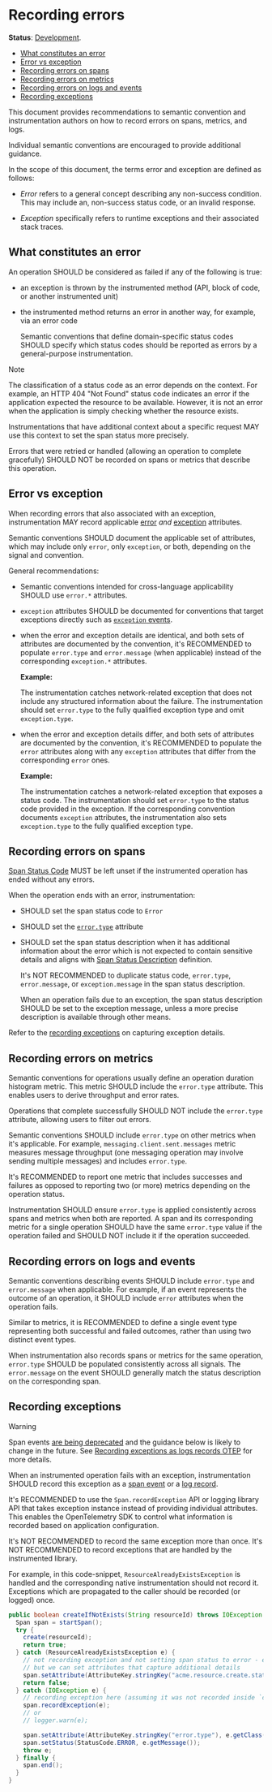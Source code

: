 # Recording errors

**Status**: [Development][DocumentStatus].

<!-- toc -->

- [What constitutes an error](#what-constitutes-an-error)
- [Error vs exception](#error-vs-exception)
- [Recording errors on spans](#recording-errors-on-spans)
- [Recording errors on metrics](#recording-errors-on-metrics)
- [Recording errors on logs and events](#recording-errors-on-logs-and-events)
- [Recording exceptions](#recording-exceptions)

<!-- tocstop -->

This document provides recommendations to semantic convention and instrumentation authors
on how to record errors on spans, metrics, and logs.

Individual semantic conventions are encouraged to provide additional guidance.

In the scope of this document, the terms error and exception are defined as follows:

- *Error* refers to a general concept describing any non-success condition. This may include an, non-success status code, or an invalid response.

- *Exception* specifically refers to runtime exceptions and their associated stack traces.

## What constitutes an error

An operation SHOULD be considered as failed if any of the following is true:

- an exception is thrown by the instrumented method (API, block of code, or another instrumented unit)
- the instrumented method returns an error in another way, for example, via an error code

  Semantic conventions that define domain-specific status codes SHOULD specify
  which status codes should be reported as errors by a general-purpose instrumentation.

> [!NOTE]
>
> The classification of a status code as an error depends on the context.
> For example, an HTTP 404 "Not Found" status code indicates an error if the application
> expected the resource to be available. However, it is not an error when the
> application is simply checking whether the resource exists.
>
> Instrumentations that have additional context about a specific request MAY use
> this context to set the span status more precisely.

Errors that were retried or handled (allowing an operation to complete gracefully) SHOULD NOT
be recorded on spans or metrics that describe this operation.

## Error vs exception

When recording errors that also associated with an exception, instrumentation
MAY record applicable [error](/docs/registry/attributes/error.md) *and*
[exception](/docs/registry/attributes/exception.md) attributes.

Semantic conventions SHOULD document the applicable set of attributes, which may
include only `error`, only `exception`, or both, depending on the signal and
convention.

General recommendations:

- Semantic conventions intended for cross-language applicability SHOULD use
  `error.*` attributes.

- `exception` attributes SHOULD be documented for conventions that target
  exceptions directly such as [`exception` events](/docs/exceptions/exceptions-logs.md).

- when the error and exception details are identical, and both sets
  of attributes are documented by the convention, it's RECOMMENDED to
  populate `error.type` and `error.message` (when applicable) instead
  of the corresponding `exception.*` attributes.

  **Example:**

  The instrumentation catches network-related exception that does
  not include any structured information about the failure. The instrumentation
  should set `error.type` to the fully qualified exception type and omit
  `exception.type`.

- when the error and exception details differ, and both sets of
  attributes are documented by the convention, it's RECOMMENDED to
  populate the `error` attributes along with any `exception`
  attributes that differ from the corresponding `error` ones.

  **Example:**

  The instrumentation catches a network-related exception that exposes a status
  code.
  The instrumentation should set `error.type` to the status code provided in the
  exception. If the corresponding convention documents `exception` attributes,
  the instrumentation also sets `exception.type` to the fully qualified
  exception type.

## Recording errors on spans

[Span Status Code][SpanStatus] MUST be left unset if the instrumented operation has
ended without any errors.

When the operation ends with an error, instrumentation:

- SHOULD set the span status code to `Error`
- SHOULD set the [`error.type`](/docs/registry/attributes/error.md#error-type) attribute
- SHOULD set the span status description when it has additional information
  about the error which is not expected to contain sensitive details and aligns
  with [Span Status Description][SpanStatus] definition.

  It's NOT RECOMMENDED to duplicate status code, `error.type`, `error.message`,
  or `exception.message` in the span status description.

  When an operation fails due to an exception, the span status description
  SHOULD be set to the exception message, unless a more precise description is
  available through other means.

Refer to the [recording exceptions](#recording-exceptions) on capturing exception
details.

## Recording errors on metrics

Semantic conventions for operations usually define an operation duration histogram
metric. This metric SHOULD include the `error.type` attribute. This enables users to derive
throughput and error rates.

Operations that complete successfully SHOULD NOT include the `error.type` attribute,
allowing users to filter out errors.

Semantic conventions SHOULD include `error.type` on other metrics when it's applicable.
For example, `messaging.client.sent.messages` metric measures message throughput (one
messaging operation may involve sending multiple messages) and includes `error.type`.

It's RECOMMENDED to report one metric that includes successes and failures as opposed
to reporting two (or more) metrics depending on the operation status.

Instrumentation SHOULD ensure `error.type` is applied consistently across spans
and metrics when both are reported. A span and its corresponding metric for a single
operation SHOULD have the same `error.type` value if the operation failed and SHOULD NOT
include it if the operation succeeded.

## Recording errors on logs and events

Semantic conventions describing events SHOULD include `error.type` and
`error.message` when applicable. For example, if an event represents the outcome
of an operation, it SHOULD include `error` attributes when the operation fails.

Similar to metrics, it is RECOMMENDED to define a single event type representing
both successful and failed outcomes, rather than using two distinct event types.

When instrumentation also records spans or metrics for the same operation,
`error.type` SHOULD be populated consistently across all signals. The
`error.message` on the event SHOULD generally match the status description on the
corresponding span.

## Recording exceptions

> [!WARNING]
>
> Span events [are being deprecated](https://github.com/open-telemetry/opentelemetry-specification/tree/v1.45.0/oteps/4430-span-event-api-deprecation-plan.md)
> and the guidance below is likely to change in the future. See
> [Recording exceptions as logs records OTEP](https://github.com/open-telemetry/opentelemetry-specification/pull/4333)
> for more details.

When an instrumented operation fails with an exception, instrumentation SHOULD record
this exception as a [span event](/docs/exceptions/exceptions-spans.md) or a [log record](/docs/exceptions/exceptions-logs.md).

It's RECOMMENDED to use the `Span.recordException` API or logging library API that takes exception instance
instead of providing individual attributes. This enables the OpenTelemetry SDK to
control what information is recorded based on application configuration.

It's NOT RECOMMENDED to record the same exception more than once.
It's NOT RECOMMENDED to record exceptions that are handled by the instrumented library.

For example, in this code-snippet, `ResourceAlreadyExistsException` is handled and the corresponding
native instrumentation should not record it. Exceptions which are propagated
to the caller should be recorded (or logged) once.

```java
public boolean createIfNotExists(String resourceId) throws IOException {
  Span span = startSpan();
  try {
    create(resourceId);
    return true;
  } catch (ResourceAlreadyExistsException e) {
    // not recording exception and not setting span status to error - exception is handled
    // but we can set attributes that capture additional details
    span.setAttribute(AttributeKey.stringKey("acme.resource.create.status"), "already_exists");
    return false;
  } catch (IOException e) {
    // recording exception here (assuming it was not recorded inside `create` method)
    span.recordException(e);
    // or
    // logger.warn(e);

    span.setAttribute(AttributeKey.stringKey("error.type"), e.getClass().getCanonicalName())
    span.setStatus(StatusCode.ERROR, e.getMessage());
    throw e;
  } finally {
    span.end();
  }
}
```

[DocumentStatus]: https://opentelemetry.io/docs/specs/otel/document-status
[SpanStatus]: https://github.com/open-telemetry/opentelemetry-specification/tree/v1.45.0/specification/trace/api.md#set-status
